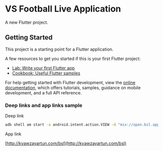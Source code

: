 # VS Football Live Application

A new Flutter project.

## Getting Started

This project is a starting point for a Flutter application.

A few resources to get you started if this is your first Flutter project:

- [Lab: Write your first Flutter app](https://docs.flutter.dev/get-started/codelab)
- [Cookbook: Useful Flutter samples](https://docs.flutter.dev/cookbook)

For help getting started with Flutter development, view the
[online documentation](https://docs.flutter.dev/), which offers tutorials,
samples, guidance on mobile development, and a full API reference.

### Deep links and app links sample

Deep link

```bash
adb shell am start -a android.intent.action.VIEW -d "mix://open.bsl.app/highlights"
```

App link

[http://kyawzayartun.com/bsl](http://kyawzayartun.com/bsl)